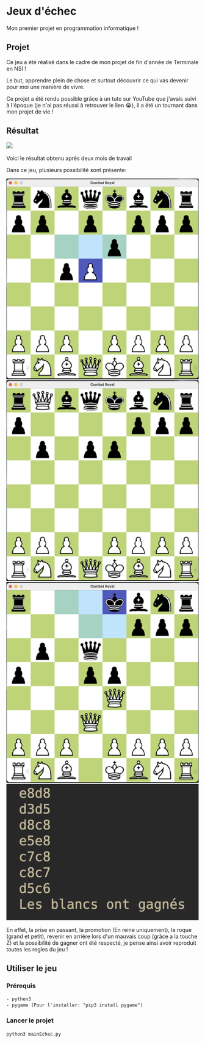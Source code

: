 # Jeux d'échec
Mon premier projet en programmation informatique !

## Projet

Ce jeu a été réalisé dans le cadre de mon projet de fin d'année de Terminale en NSI !

Le but, apprendre plein de chose et surtout découvrir ce qui vas devenir pour moi une manière de vivre.

Ce projet a été rendu possible grâce à un tuto sur YouTube que j'avais suivi à l'époque (je n'ai pas réussi à retrouver le lien 😭), il a été un tournant dans mon projet de vie !

## Résultat
![](https://github.com/Noa-Trachez/jeux-echec/tree/main/images/result.gif)

Voici le résultat obtenu après deux mois de travail

Dans ce jeu, plusieurs possibilité sont présente:

![Prise en passant](/images/prise-en-passant.png)
![Promotion d'un pion](/images/promotion.png)
![Roque](/images/roque.png)
![Mat](/images/mat.png)

En effet, la prise en passant, la promotion (En reine uniquement), le roque (grand et petit), revenir en arrière lors d'un mauvais coup (grâce a la touche Z) et la possibilité de gagner ont été respecté, je pense ainsi avoir reproduit toutes les regles du jeu !


## Utiliser le jeu

### Prérequis
    - python3
    - pygame (Pour l'installer: "pip3 install pygame")

### Lancer le projet 
```bash
python3 mainEchec.py
```